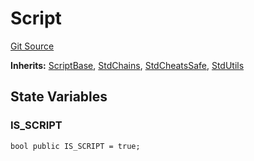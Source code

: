 # Script
[Git Source](https://github.com/metacontract/mc/blob/20ed737f21a46d89afffe1322a75b1ecfcacff9a/src/devkit/Flattened.sol)

**Inherits:**
[ScriptBase](/src/devkit/Flattened.sol/abstract.ScriptBase.md), [StdChains](/src/devkit/Flattened.sol/abstract.StdChains.md), [StdCheatsSafe](/src/devkit/Flattened.sol/abstract.StdCheatsSafe.md), [StdUtils](/src/devkit/Flattened.sol/abstract.StdUtils.md)


## State Variables
### IS_SCRIPT

```solidity
bool public IS_SCRIPT = true;
```


